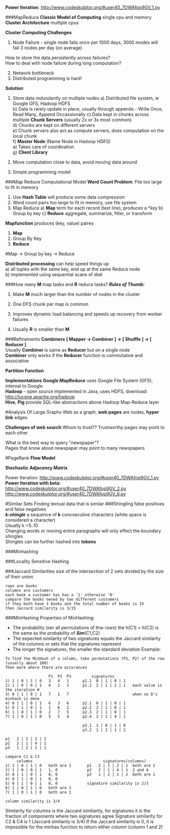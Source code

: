 **Power Iteration**: http://www.codeskulptor.org/#user40_7DWAfop9GV_1.py  

###MapReduce
**Classic Model of Computing** single cpu and memory  
**Cluster Architecture** multiple cpus  

**Cluster Computing Challenges**
1. Node Failure - single node fails once per 1000 days, 3000 modes will fail 3 nodes per day (on average)

How to store the data persistently across failures?  
How to deal with node failure during long computation?  

2. Network bottleneck  
3. Distributed programming is hard!  

***Solution***
1. Store data redundantly on multiple nodes
    a) Distributed file system, ie Google GFS, Hadoop HDFS  
    b) Data is rarely update in place, usually through appends - Write Once, Read Many, Append Occassionally
    c) Data kept in chunks across multiple **Chunk Servers** (usually 2x or 3x most common)  
    d) Chunks are kept on different servers  
    e) Chunk servers also act as compute servers, does computation on the local chunk  
    f) **Master Node** (Name Node in Hadoop HDFS)  
        a) Takes care of coordination  
    g) **Client Library**  
    
2. Move computation close to data, avoid moving data around  
3. Simple programming model  

###Map Reduce Computational Model
**Word Count Problem**: File too large to fit in memory
  1) Use **Hash Table** will produce some data compression  
  2) Word count pairs too large to fit in memory, use file system
  3) Map Reduce
    a) **Map** term for each record (text line), produces a **key*
    b) Group by key
    c) **Reduce** aggregate, summarize, filter, or transform  
    
**Mapfunction** produces (key, value) paires  
1) **Map**
2) Group By Key
3) **Reduce**  

#Map -> Group by key -> Reduce


**Distributed processing** can help speed things up    
  a) all tuples with the same key, end up at the same Reduce node  
  b) implemented using sequential scans of disk  
      

###How many **M** map tasks and **R** reduce tasks?
***Rules of Thumb:***  
1) Make **M** much larger than the number of nodes in the cluster  
2) One DFS chunk per map is common  
3) Improves dynamic load balancing and speeds up recovery from worker failures

4) Usually **R** is smaller than **M**  


###Refinements
**Combiners**
**[ Mapper -> Combiner ] -> [ Shuffle ] -> [ Reducer ]**  
Usually **Combiner** is same as **Reducer** but on a single node  
**Combiner** only works if the **Reducer** function is commutative and associative  

**Partition Function**

**Implementations**
**Google MapReduce** uses Google File System (GFS), internal to Google  
**Hadoop** - open source implemented in Java, uses HDFS, download: http://lucene.apache.org/hadoop  
**Hive**, **Pig** provide SQL-like abstractions above Hadoop Map-Reduce layer  

#Analysis Of Large Graphs
Web as a graph, **web pages** are nodes, **hyper link** edges  

**Challenges of web search**
Whom to trust??
Trustworthy pages may point to each other  

What is the best way to query "newspaper"?  
Pages that know about newspaper may point to many newspapers  

#PageRank
**Flow Model**

**Stochastic Adjacency Matrix**

Power Iteration: http://www.codeskulptor.org/#user40_7DWAfop9GV_1.py
**Power Iteration with beta**: http://www.codeskulptor.org/#user40_7DWAfop9GV_2.py  
http://www.codeskulptor.org/#user40_7DWAfop9GV_6.py


#Similar Sets
Finding textual data that is similar
###Shingling
false positives and false negatives  
***k-shingle*** a sequence of **k** concsecutive characters (white space is considered a character)  
Usually k =5..10  
Changing words or moving entire paragraphs will only effect the boundary shingles  
Shingles can be further hashed into **tokens**  

###Minhashing

###Locality Sensitive Hashing

###Jaccard Similarities
size of the intersection of 2 sets divided by the size of their union  
```
rows are books
columns are customers
each book a customer has has a '1' otherwise '0'
compare the books owned by two different customers
if they both have 3 books and the total number of books is 15
then Jaccard similarity is 3/15
```
###MinHashing
Properties of MinHashing:  

- The probability (oer all permutations of thw rows) the h(C1) = h(C2) is the same as the probability of ***Sim***(C1,C2)
- The expected similarity of two signatures equals the Jaccard similarity of the columns or sets that the signatures represent
- The longer the signatures, the smaller the standard deviation
Example:  
```
To find the MinHash of a column, take permutations (P1, P2) of the row (usually about 100)
Then mark where there are occurances

                   P1  P2  P3         signatures
1) 1 | 0 | 1 | 0   3   4   1      p1.1  0 | 1 | 0 | 1
2) 1 | 0 | 0 | 1   4   2   3      p1.2  2 | 1 | 2 | 1   each value is the iteration #
3) 0 | 1 | 0 | 1   7   1   7                            when no 0's minhash is done
4) 0 | 1 | 0 | 1   6   3   6      p2.1  0 | 1 | 0 | 1
5) 0 | 1 | 0 | 1   1   6   2      p2.2  2 | 1 | 0 | 1 
6) 1 | 0 | 1 | 0   2   7   5      p2.3  2 | 1 | 0 | 1
7) 1 | 0 | 1 | 0   5   5   4      p2.4  2 | 1 | 4 | 1

                                  p3.1  1 | 0 | 1 | 0
                                  p3.2  1 | 2 | 1 | 2
                                  
p1   2 | 1 | 2 | 1                                  
p2   2 | 1 | 4 | 1                                  
p3   1 | 2 | 1 | 2 

compare C1 & C3
     columns                               signatures(columns)
1) 1 | 0 | 1 | 0   both are 1       p1   2 | 1 | 2 | 1  both are 2
2) 1 | 0 | 0 | 1   1, 0             p2   2 | 1 | 4 | 1  2 and 4   
3) 0 | 1 | 0 | 1   0, 0             p3   1 | 2 | 1 | 2  both are 1
4) 0 | 1 | 0 | 1   0, 0
5) 0 | 1 | 0 | 1   0, 0             signature similarity is 2/3
6) 1 | 0 | 1 | 0   both are 1
7) 1 | 0 | 1 | 0   both are 1

column similarity is 3/4

```
Similarity for columns is the Jaccard similiarity, for signatures it is the fraction of components where two signatures agree
Signature similarity for C2 & C4 is 1 (Jaccard similarity is 3/4)
If the Jaccard similarity is 0, it is impossible for the minhas function to return either column (column 1 and 2)

